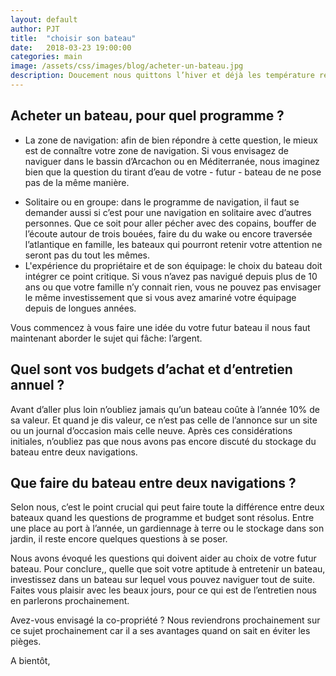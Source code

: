 ```yaml
---
layout: default
author: PJT
title:  "choisir son bateau"
date:   2018-03-23 19:00:00
categories: main
image: /assets/css/images/blog/acheter-un-bateau.jpg
description: Doucement nous quittons l’hiver et déjà les température remontent en métropole.  Avec la sortie des premiers bourgeons s’annonce le printemps des we rallongés et l’été. Certains parmi nous envisagent d’acheter un bateau.  C’est une excellente idée, encore faut-il se poser quelques questions pour faire le meilleur achat. Voici nos conseils en la matière.
---
```

## Acheter un bateau, pour quel programme ?
- La zone de navigation: afin de bien répondre à cette question, le mieux est de connaître votre zone de navigation.  Si vous envisagez de naviguer dans le bassin d’Arcachon ou en Méditerranée, nous imaginez bien que la question du tirant d’eau de votre - futur - bateau de ne pose pas de la même manière.
<!--break-->

- Solitaire ou en groupe: dans le programme de navigation, il faut se demander aussi si c’est pour une navigation en solitaire avec d’autres personnes.  Que ce soit pour aller pécher avec des copains, bouffer de l’écoute autour de trois bouées, faire du du wake ou encore traversée l’atlantique en famille, les bateaux qui pourront retenir votre attention ne seront pas du tout les mêmes.
- L'expérience du propriétaire et de son équipage: le choix du bateau doit intégrer ce point critique.  Si vous n’avez pas navigué depuis plus de 10 ans ou que votre famille n’y connait rien, vous ne pouvez pas envisager le même investissement que si vous avez amariné votre équipage depuis de longues années.  

Vous commencez à vous faire une idée du votre futur bateau il nous faut maintenant aborder le sujet qui fâche: l’argent.

## Quel sont vos budgets d’achat et d’entretien annuel ?
Avant d’aller plus loin n’oubliez jamais qu’un bateau coûte à l’année 10% de sa valeur.  Et quand je dis valeur, ce n’est pas celle de l’annonce sur un site ou un journal d’occasion mais celle neuve.
Après ces considérations initiales, n’oubliez pas que nous avons pas encore discuté du stockage du bateau entre deux navigations.

## Que faire du bateau entre deux navigations ?
Selon nous, c’est le point crucial qui peut faire toute la différence entre deux bateaux quand les questions de programme et budget sont résolus.  Entre une place au port à l’année, un gardiennage à terre ou le stockage dans son jardin, il reste encore quelques questions à se poser.

Nous avons évoqué les questions qui doivent aider au choix de votre futur bateau.  Pour conclure,, quelle que soit votre aptitude à entretenir un bateau, investissez dans un bateau sur lequel vous pouvez naviguer tout de suite.  Faites vous plaisir avec les beaux jours, pour ce qui est de l’entretien nous en parlerons prochainement.

Avez-vous envisagé la co-propriété ? Nous reviendrons prochainement sur ce sujet prochainement car il a ses avantages quand on sait en éviter les pièges.

A bientôt,
